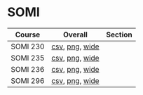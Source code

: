 # SOMI

| Course | Overall | Section |
| ------ | ------- | ------- |
| SOMI 230 | [csv](https://github.com/UCSD-Historical-Enrollment-Data/2024Spring/blob/main/overall/SOMI%20230.csv), [png](https://raw.githubusercontent.com/UCSD-Historical-Enrollment-Data/2024Spring/main/plot_overall/SOMI%20230.png), [wide](https://raw.githubusercontent.com/UCSD-Historical-Enrollment-Data/2024Spring/main/plot_overall_wide/SOMI%20230.png) |  |
| SOMI 235 | [csv](https://github.com/UCSD-Historical-Enrollment-Data/2024Spring/blob/main/overall/SOMI%20235.csv), [png](https://raw.githubusercontent.com/UCSD-Historical-Enrollment-Data/2024Spring/main/plot_overall/SOMI%20235.png), [wide](https://raw.githubusercontent.com/UCSD-Historical-Enrollment-Data/2024Spring/main/plot_overall_wide/SOMI%20235.png) |  |
| SOMI 236 | [csv](https://github.com/UCSD-Historical-Enrollment-Data/2024Spring/blob/main/overall/SOMI%20236.csv), [png](https://raw.githubusercontent.com/UCSD-Historical-Enrollment-Data/2024Spring/main/plot_overall/SOMI%20236.png), [wide](https://raw.githubusercontent.com/UCSD-Historical-Enrollment-Data/2024Spring/main/plot_overall_wide/SOMI%20236.png) |  |
| SOMI 296 | [csv](https://github.com/UCSD-Historical-Enrollment-Data/2024Spring/blob/main/overall/SOMI%20296.csv), [png](https://raw.githubusercontent.com/UCSD-Historical-Enrollment-Data/2024Spring/main/plot_overall/SOMI%20296.png), [wide](https://raw.githubusercontent.com/UCSD-Historical-Enrollment-Data/2024Spring/main/plot_overall_wide/SOMI%20296.png) |  |
